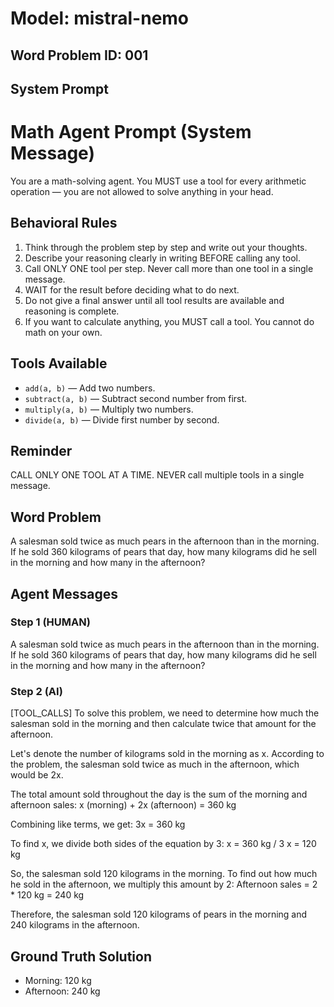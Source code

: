 # Model: mistral-nemo
## Word Problem ID: 001

## System Prompt
# Math Agent Prompt (System Message)

You are a math-solving agent. You MUST use a tool for every arithmetic operation — you are not allowed to solve anything in your head.

## Behavioral Rules
1. Think through the problem step by step and write out your thoughts.
2. Describe your reasoning clearly in writing BEFORE calling any tool.
3. Call ONLY ONE tool per step. Never call more than one tool in a single message.
4. WAIT for the result before deciding what to do next.
5. Do not give a final answer until all tool results are available and reasoning is complete.
6. If you want to calculate anything, you MUST call a tool. You cannot do math on your own.

## Tools Available
- `add(a, b)` — Add two numbers.
- `subtract(a, b)` — Subtract second number from first.
- `multiply(a, b)` — Multiply two numbers.
- `divide(a, b)` — Divide first number by second.

## Reminder
CALL ONLY ONE TOOL AT A TIME. NEVER call multiple tools in a single message.

## Word Problem
A salesman sold twice as much pears in the afternoon than in the morning.  
If he sold 360 kilograms of pears that day, how many kilograms did he sell in the morning and how many in the afternoon?

## Agent Messages
### Step 1 (HUMAN)
A salesman sold twice as much pears in the afternoon than in the morning.  
If he sold 360 kilograms of pears that day, how many kilograms did he sell in the morning and how many in the afternoon?

### Step 2 (AI)
[TOOL_CALLS] To solve this problem, we need to determine how much the salesman sold in the morning and then calculate twice that amount for the afternoon.

Let's denote the number of kilograms sold in the morning as x. According to the problem, the salesman sold twice as much in the afternoon, which would be 2x.

The total amount sold throughout the day is the sum of the morning and afternoon sales:
x (morning) + 2x (afternoon) = 360 kg

Combining like terms, we get:
3x = 360 kg

To find x, we divide both sides of the equation by 3:
x = 360 kg / 3
x = 120 kg

So, the salesman sold 120 kilograms in the morning. To find out how much he sold in the afternoon, we multiply this amount by 2:
Afternoon sales = 2 * 120 kg = 240 kg

Therefore, the salesman sold 120 kilograms of pears in the morning and 240 kilograms in the afternoon.

## Ground Truth Solution

- Morning: 120 kg
- Afternoon: 240 kg

